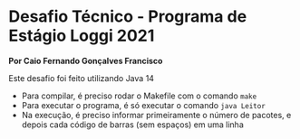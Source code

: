 # Desafio Técnico - Programa de Estágio Loggi 2021
**Por Caio Fernando Gonçalves Francisco**

Este desafio foi feito utilizando Java 14

- Para compilar, é preciso rodar o Makefile com o comando `make`
- Para executar o programa, é só executar o comando `java Leitor`
- Na execução, é preciso informar primeiramente o número de pacotes, e depois cada código de barras (sem espaços) em uma linha
